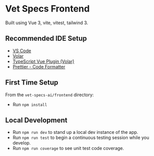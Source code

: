 # Vet Specs Frontend

Built using Vue 3, vite, vitest, tailwind 3.

## Recommended IDE Setup

- [VS Code](https://code.visualstudio.com/)
- [Volar](https://marketplace.visualstudio.com/items?itemName=Vue.volar)
- [TypeScript Vue Plugin (Volar)](https://marketplace.visualstudio.com/items?itemName=Vue.vscode-typescript-vue-plugin)
- [Prettier - Code Formatter](https://marketplace.visualstudio.com/items?itemName=esbenp.prettier-vscode)

## First Time Setup
From the `vet-specs-ai/frontend` directory:
- Run `npm install`

## Local Development
- Run `npm run dev` to stand up a local dev instance of the app.
- Run `npm run test` to begin a continuous testing session while you develop.
- Run `npm run coverage` to see unit test code coverage.
